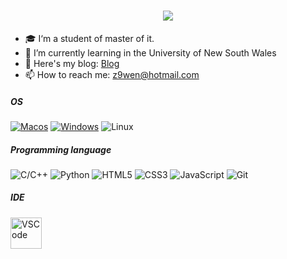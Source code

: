 <!--## Hi there 👋

**z9wen/z9wen** is a ✨ _special_ ✨ repository because its `README.md` (this file) appears on your GitHub profile.

Here are some ideas to get you started:

- 🔭 I’m currently working on ...
- 🌱 I’m currently learning ...
- 👯 I’m looking to collaborate on ...
- 🤔 I’m looking for help with ...
- 💬 Ask me about ...
- 📫 How to reach me: ...
- 😄 Pronouns: ...
- ⚡ Fun fact: ...
-->

<h1 align="center">
  <a href="https://git.io/typing-svg">
    <img src="https://readme-typing-svg.herokuapp.com/?lines=Hello,+There!+%F0%9F%91%8B;This+is+will....;Nice+to+meet+you!&center=true&size=30">
  </a>
</h1>


- 🎓 I‘m a student of master of it.
- 🌱 I’m currently learning in the University of New South Wales
- 📕 Here's my blog: [Blog](https://www.zew9.com)
- 📫 How to reach me: z9wen@hotmail.com

##### OS
[![Macos](https://img.shields.io/badge/macos%20-33aadd?style=flat-square&logo=apple&logoColor=ffffff)](https://www.apple.com/)
[![Windows](https://img.shields.io/badge/windows%20-010203?style=flat-square&logo=windows&logoColor=ffffff)](https://www.microsoft.com/)
![Linux](https://img.shields.io/badge/Linux-FCC624?style=&logo=linux&logoColor=black)

##### Programming language
![C/C++](https://img.shields.io/badge/-c/c++-%232c3e50?style=flat-square&logo=c)
![Python](https://img.shields.io/badge/-Python-3776AB?style=flat-square&logo=Python&logoColor=ffffff)
![HTML5](https://img.shields.io/badge/-HTML5-%23E44D27?style=flat-square&logo=html5&logoColor=ffffff)
![CSS3](https://img.shields.io/badge/-CSS3-%231572B6?style=flat-square&logo=css3)
![JavaScript](https://img.shields.io/badge/-JavaScript-%23F7DF1C?style=flat-square&logo=javascript&logoColor=000000&labelColor=%23F7DF1C&color=%23FFCE5A)
![Git](https://img.shields.io/badge/-Git-%23F05032?style=flat-square&logo=git&logoColor=%23ffffff)

##### IDE
<img alt="VSCode" src="https://i.giphy.com/media/IdyAQJVN2kVPNUrojM/200.webp" width="50" title="vscode">






